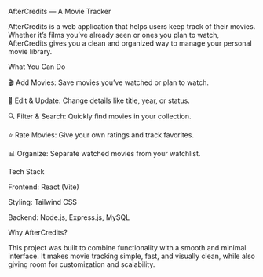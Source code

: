 AfterCredits — A Movie Tracker

AfterCredits is a web application that helps users keep track of their movies. Whether it’s films you’ve already seen or ones you plan to watch, AfterCredits gives you a clean and organized way to manage your personal movie library.

What You Can Do

🎬 Add Movies: Save movies you’ve watched or plan to watch.

📝 Edit & Update: Change details like title, year, or status.

🔍 Filter & Search: Quickly find movies in your collection.

⭐ Rate Movies: Give your own ratings and track favorites.

📊 Organize: Separate watched movies from your watchlist.

Tech Stack

Frontend: React (Vite)

Styling: Tailwind CSS

Backend: Node.js, Express.js, MySQL


Why AfterCredits?

This project was built to combine functionality with a smooth and minimal interface. It makes movie tracking simple, fast, and visually clean, while also giving room for customization and scalability.
